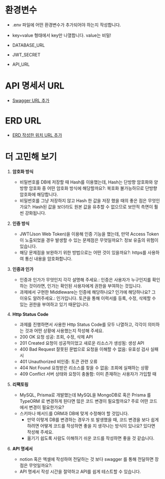 # 환경변수
- .env 파일에 어떤 환경변수가 추가되어야 하는지 작성합니다.
- key=value 형태에서 key만 나열합니다. value는 비밀!

- DATABASE_URL
- JWT_SECRET
- API_URL

# API 명세서 URL
- [Swagger URL 추가](http://3.34.99.27:3018/api-docs/)

# ERD URL
- [ERD 작성한 위치 URL 추가](https://drawsql.app/teams/resume-1/diagrams/resume)

# 더 고민해 보기
1. **암호화 방식**
    - 비밀번호를 DB에 저장할 때 Hash를 이용했는데, Hash는 단방향 암호화와 양방향 암호화 중 어떤 암호화 방식에 해당할까요?: 복호화 불가능하므로 단방향 암호화에 해당합니다.
    - 비밀번호를 그냥 저장하지 않고 Hash 한 값을 저장 했을 때의 좋은 점은 무엇인가요?: Hash된 값을 보더라도 원본 값을 유추할 수 없으므로 보안적 측면이 훨씬 강화됩니다.

2. **인증 방식**
    - JWT(Json Web Token)을 이용해 인증 기능을 했는데, 만약 Access Token이 노출되었을 경우 발생할 수 있는 문제점은 무엇일까요?: 정보 유출의 위험이 있습니다.
    - 해당 문제점을 보완하기 위한 방법으로는 어떤 것이 있을까요?: https를 사용하여 통신 내용을 암호화합니다.

3. **인증과 인가**
    - 인증과 인가가 무엇인지 각각 설명해 주세요.: 인증은 사용자가 누구인지를 확인하는 것이라면, 인가는 확인된 사용자에게 권한을 부여하는 것입니다.
    - 과제에서 구현한 Middleware는 인증에 해당하나요? 인가에 해당하나요? 그 이유도 알려주세요.: 인가입니다. 토큰을 통해 이력서를 등록, 수정, 삭제할 수 있는 권한을 부여하고 있기 때문입니다.

4. **Http Status Code**
    - 과제를 진행하면서 사용한 Http Status Code를 모두 나열하고, 각각이 의미하는 것과 어떤 상황에 사용했는지 작성해 주세요.
    - 200 OK 요청 성공: 조회, 수정, 삭제 API
    - 201 Created 요청이 성공적이었고 새로운 리소스가 생성됨: 생성 API
    - 400 Bad Request 잘못된 문법으로 요청을 이해할 수 없음: 유효성 검사 실패 시
    - 401 Unauthorized 비인증: 토큰 관련 오류
    - 404 Not Found 요청받은 리소스를 찾을 수 없음: 조회에 실패하는 상황
    - 409 Conflict 서버 상태와 요청이 충돌함: 이미 존재하는 사용자가 가입할 때

5. **리팩토링**
    - MySQL, Prisma로 개발했는데 MySQL을 MongoDB로 혹은 Prisma 를 TypeORM 로 변경하게 된다면 많은 코드 변경이 필요할까요? 주로 어떤 코드에서 변경이 필요한가요?
    - 스키마나 메서드를 ORM과 DB에 맞게 수정해야 할 것입니다.
		- 만약 이렇게 DB를 변경하는 경우가 또 발생했을 때, 코드 변경을 보다 쉽게 하려면 어떻게 코드를 작성하면 좋을 지 생각나는 방식이 있나요? 있다면 작성해 주세요.
		- 옮기기 쉽도록 사람도 이해하기 쉬운 코드를 작성하면 좋을 것 같습니다.

6. **API 명세서**
    - notion 혹은 엑셀에 작성하여 전달하는 것 보다 swagger 를 통해 전달하면 장점은 무엇일까요?:
    - API 명세서 작성 시간을 절약하고 API를 쉽게 테스트할 수 있습니다.
​
